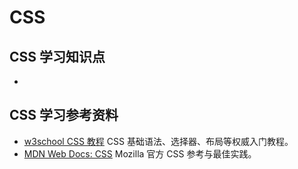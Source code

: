 <!--
本文件分为“学习知识点”和“学习参考资料”两部分。
- “学习知识点”：建议罗列本主题下的重要知识点、经验总结、常见问题等。
- “学习参考资料”：建议收集权威文档、优秀博客、工具、社区等，并附简要说明。
如需补充内容，直接在对应部分下方添加即可。
-->

# CSS

## CSS 学习知识点
<!-- 列出本主题下的重要知识点、经验总结、常见问题等 -->
- 

## CSS 学习参考资料
<!-- 推荐权威文档、工具、社区等，建议“名称+URL+简介”格式 -->
- [w3school CSS 教程](https://www.w3school.com.cn/css/index.asp)
  CSS 基础语法、选择器、布局等权威入门教程。
- [MDN Web Docs: CSS](https://developer.mozilla.org/zh-CN/docs/Web/CSS)
  Mozilla 官方 CSS 参考与最佳实践。